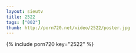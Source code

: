 ```yaml
--- 
layout: sieutv
title: 2522
tags: ["002"]
thumb: http://porn720.net/video/2522/poster.jpg
---
```

{% include porn720 key="2522" %} 
